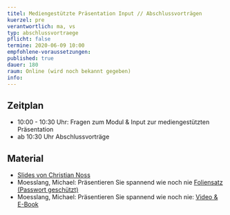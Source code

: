 ```yaml
---
titel: Mediengestützte Präsentation Input // Abschlussvorträgen
kuerzel: pre
verantwortlich: ma, vs
typ: abschlussvortraege
pflicht: false
termine: 2020-06-09 10:00
empfohlene-voraussetzungen: 
published: true
dauer: 180
raum: Online (wird noch bekannt gegeben)
info: 
---
```



## Zeitplan
- 10:00 - 10:30 Uhr: Fragen zum Modul & Input zur mediengestützten Präsentation
- ab 10:30 Uhr Abschlussvorträge

## Material
- [Slides von Christian Noss](../../material/mi-pps-praesentation/)
- Moesslang, Michael: Präsentieren Sie spannend wie noch nie [Foliensatz (Passwort geschützt)](../../material/SpannendPraesentieren_Moesslang.pdf)
- Moesslang, Michael: Präsentieren Sie spannend wie noch nie: [Video & E-Book](https://www.wiso-net.de/document/LEC__4630A)
